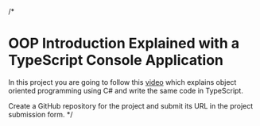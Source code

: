 /*
# OOP Introduction Explained with a TypeScript Console Application

In this project you are going to follow this [video](https://www.youtube.com/watch?v=QboWn0NOUA8) which explains object oriented programming using C# and write the same code in TypeScript.

Create a GitHub repository for the project and submit its URL in the project submission form. 
*/
